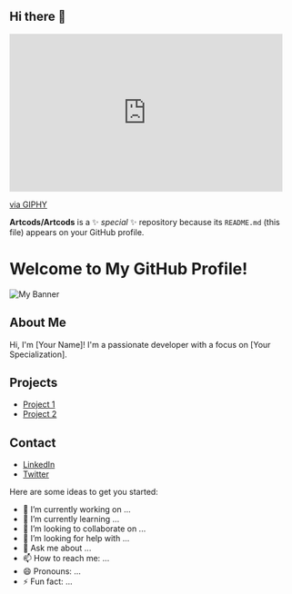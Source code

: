## Hi there 👋

<iframe src="https://giphy.com/embed/d1E2VyhFsxawRbeo" width="480" height="278" style="" frameBorder="0" class="giphy-embed" allowFullScreen></iframe><p><a href="https://giphy.com/gifs/d1E2VyhFsxawRbeo">via GIPHY</a></p>

**Artcods/Artcods** is a ✨ _special_ ✨ repository because its `README.md` (this file) appears on your GitHub profile.

# Welcome to My GitHub Profile!

![My Banner](./assets/banner.gif)

## About Me
Hi, I'm [Your Name]! I'm a passionate developer with a focus on [Your Specialization]. 

## Projects
- [Project 1](https://github.com/yourusername/project1)
- [Project 2](https://github.com/yourusername/project2)

## Contact
- [LinkedIn](https://www.linkedin.com/in/yourprofile/)
- [Twitter](https://twitter.com/yourprofile)


Here are some ideas to get you started:

- 🔭 I’m currently working on ...
- 🌱 I’m currently learning ...
- 👯 I’m looking to collaborate on ...
- 🤔 I’m looking for help with ...
- 💬 Ask me about ...
- 📫 How to reach me: ...
- 😄 Pronouns: ...
- ⚡ Fun fact: ...

